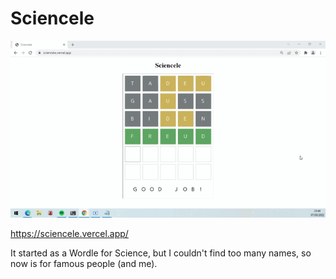 # Sciencele

<p align="center">
  <img src="https://raw.githubusercontent.com/dedsylva/sciencele/master/assets/presentation.gif">
</p>

https://sciencele.vercel.app/

It started as a Wordle for Science, but I couldn't find too many names, so now is for famous people (and me).
